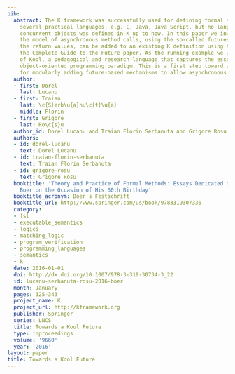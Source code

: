 ```yaml
---
bib:
  abstract: The K framework was successfully used for defining formal semantics for
    several practical languages, e.g. C, Java, Java Script, but no language with distributed
    concurrent objects was defined in K up to now. In this paper we investigate how
    the model of asynchronous method calls, using the so-called futures for handling
    the return values, can be added to an existing K definition using the ideas from
    the Complete Guide to the Future paper. As the running example we use the K definition
    of Kool, a pedagogical and research language that captures the essence of the
    object-oriented programming paradigm. This is a first step toward a generic methodology
    for modularly adding future-based mechanisms to allow asynchronous method calls.
  author:
  - first: Dorel
    last: Lucanu
  - first: Traian
    last: \c{S}erb\u{a}nu\c{t}\u{a}
    middle: Florin
  - first: Grigore
    last: Ro\c{s}u
  author_id: Dorel Lucanu and Traian Florin Serbanuta and Grigore Rosu
  authors:
  - id: dorel-lucanu
    text: Dorel Lucanu
  - id: traian-florin-serbanuta
    text: Traian Florin Serbanuta
  - id: grigore-rosu
    text: Grigore Rosu
  booktitle: 'Theory and Practice of Formal Methods: Essays Dedicated to Frank de
    Boer on the Occasion of His 60th Birthday'
  booktitle_acronym: Boer's Festschrift
  booktitle_url: http://www.springer.com/us/book/9783319307336
  category:
  - fsl
  - executable_semantics
  - logics
  - matching_logic
  - program_verification
  - programming_languages
  - semantics
  - k
  date: 2016-01-01
  doi: http://dx.doi.org/10.1007/978-3-319-30734-3_22
  id: lucanu-serbanuta-rosu-2016-boer
  month: January
  pages: 325-343
  project_name: K
  project_url: http://kframework.org
  publisher: Springer
  series: LNCS
  title: Towards a Kool Future
  type: inproceedings
  volume: '9660'
  year: '2016'
layout: paper
title: Towards a Kool Future
---
```

